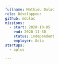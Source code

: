 ```yaml
---
fullname: Mathieu Dulac
role: Développeur
github: mdulac
missions:
  - start: 2020-10-05
    end: 2020-11-30
    status: independent
    employer: Octo
startups:
  - aplus

---
```

